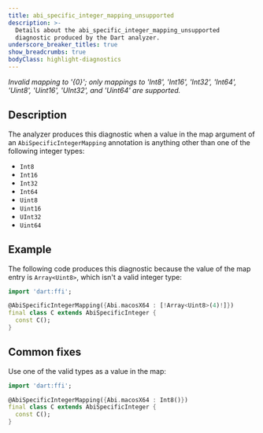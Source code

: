 ```yaml
---
title: abi_specific_integer_mapping_unsupported
description: >-
  Details about the abi_specific_integer_mapping_unsupported
  diagnostic produced by the Dart analyzer.
underscore_breaker_titles: true
show_breadcrumbs: true
bodyClass: highlight-diagnostics
---
```


_Invalid mapping to '{0}'; only mappings to 'Int8', 'Int16', 'Int32', 'Int64',
'Uint8', 'Uint16', 'UInt32', and 'Uint64' are supported._

## Description

The analyzer produces this diagnostic when a value in the map argument of
an `AbiSpecificIntegerMapping` annotation is anything other than one of
the following integer types:
- `Int8`
- `Int16`
- `Int32`
- `Int64`
- `Uint8`
- `Uint16`
- `UInt32`
- `Uint64`

## Example

The following code produces this diagnostic because the value of the map
entry is `Array<Uint8>`, which isn't a valid integer type:

```dart
import 'dart:ffi';

@AbiSpecificIntegerMapping({Abi.macosX64 : [!Array<Uint8>(4)!]})
final class C extends AbiSpecificInteger {
  const C();
}
```

## Common fixes

Use one of the valid types as a value in the map:

```dart
import 'dart:ffi';

@AbiSpecificIntegerMapping({Abi.macosX64 : Int8()})
final class C extends AbiSpecificInteger {
  const C();
}
```
